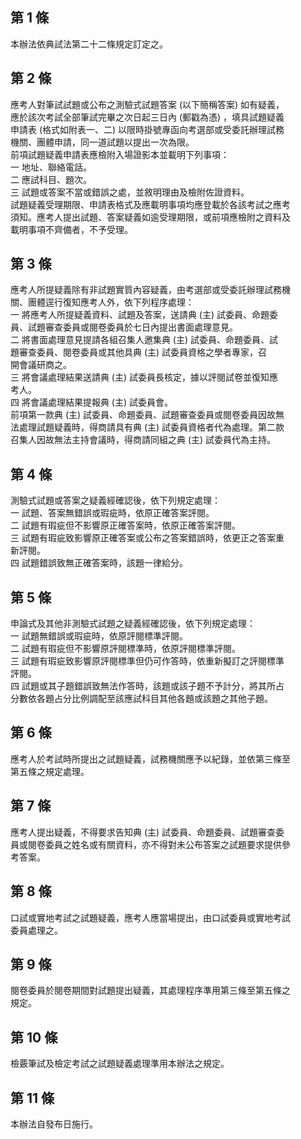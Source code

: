 第 1 條
-------
本辦法依典試法第二十二條規定訂定之。

第 2 條
-------
應考人對筆試試題或公布之測驗式試題答案 (以下簡稱答案) 如有疑義，  
應於該次考試全部筆試完畢之次日起三日內 (郵戳為憑) ，填具試題疑義  
申請表 (格式如附表一、二) 以限時掛號專函向考選部或受委託辦理試務  
機關、團體申請，同一道試題以提出一次為限。                        
前項試題疑義申請表應檢附入場證影本並載明下列事項：                
一  地址、聯絡電話。                                              
二  應試科目、題次。                                              
三  試題或答案不當或錯誤之處，並敘明理由及檢附佐證資料。          
試題疑義受理期限、申請表格式及應載明事項均應登載於各該考試之應考  
須知。應考人提出試題、答案疑義如逾受理期限，或前項應檢附之資料及  
載明事項不齊備者，不予受理。

第 3 條
-------
應考人所提疑義除有非試題實質內容疑義，由考選部或受委託辦理試務機  
關、團體逕行復知應考人外，依下列程序處理：                        
一  將應考人所提疑義資料、試題及答案，送請典 (主) 試委員、命題委  
    員、試題審查委員或閱卷委員於七日內提出書面處理意見。          
二  將書面處理意見提請各組召集人邀集典 (主) 試委員、命題委員、試  
    題審查委員、閱卷委員或其他具典 (主) 試委員資格之學者專家，召  
    開會議研商之。                                                
三  將會議處理結果送請典 (主) 試委員長核定，據以評閱試卷並復知應  
    考人。                                                        
四  將會議處理結果提報典 (主) 試委員會。                          
前項第一款典 (主) 試委員、命題委員、試題審查委員或閱卷委員因故無  
法處理試題疑義時，得商請具有典 (主) 試委員資格者代為處理。第二款  
召集人因故無法主持會議時，得商請同組之典 (主) 試委員代為主持。

第 4 條
-------
測驗式試題或答案之疑義經確認後，依下列規定處理：  
一  試題、答案無錯誤或瑕疵時，依原正確答案評閱。  
二  試題有瑕疵但不影響原正確答案時，依原正確答案評閱。  
三  試題有瑕疵致影響原正確答案或公布之答案錯誤時，依更正之答案重  
    新評閱。  
四  試題錯誤致無正確答案時，該題一律給分。

第 5 條
-------
申論式及其他非測驗式試題之疑義經確認後，依下列規定處理：  
一  試題無錯誤或瑕疵時，依原評閱標準評閱。  
二  試題有瑕疵但不影響原評閱標準時，依原評閱標準評閱。  
三  試題有瑕疵致影響原評閱標準但仍可作答時，依重新擬訂之評閱標準  
    評閱。  
四  試題或其子題錯誤致無法作答時，該題或該子題不予計分，將其所占  
    分數依各題占分比例調配至該應試科目其他各題或該題之其他子題。

第 6 條
-------
應考人於考試時所提出之試題疑義，試務機關應予以紀錄，並依第三條至  
第五條之規定處理。

第 7 條
-------
應考人提出疑義，不得要求告知典 (主) 試委員、命題委員、試題審查委  
員或閱卷委員之姓名或有關資料，亦不得對未公布答案之試題要求提供參  
考答案。

第 8 條
-------
口試或實地考試之試題疑義，應考人應當場提出，由口試委員或實地考試  
委員處理之。

第 9 條
-------
閱卷委員於閱卷期間對試題提出疑義，其處理程序準用第三條至第五條之  
規定。

第 10 條
--------
檢覈筆試及檢定考試之試題疑義處理準用本辦法之規定。

第 11 條
--------
本辦法自發布日施行。

